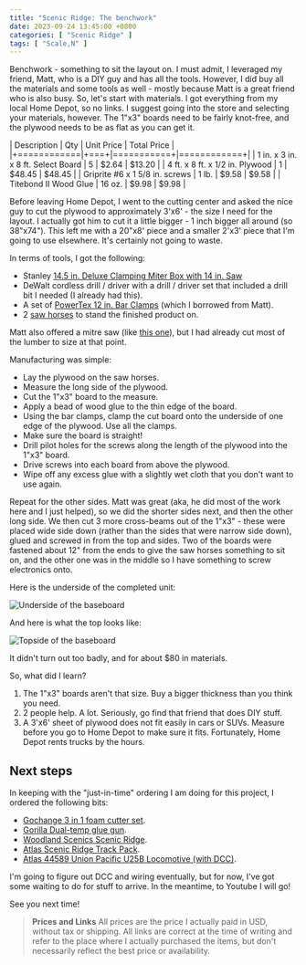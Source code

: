 ```yaml
---
title: "Scenic Ridge: The benchwork"
date: 2023-09-24 13:45:00 +0800
categories: [ "Scenic Ridge" ]
tags: [ "Scale,N" ]
---
```


Benchwork - something to sit the layout on.  I must admit, I leveraged my friend, Matt, who is a DIY guy and has all the tools.  However, I did buy all the materials and some tools as well - mostly because Matt is a great friend who is also busy.  So, let's start with materials.  I got everything from my local Home Depot, so no links.  I suggest going into the store and selecting your materials, however.  The 1"x3" boards need to be fairly knot-free, and the plywood needs to be as flat as you can get it.

| Description | Qty | Unit Price | Total Price |
|+============|+===+|===========+|============+|
| 1 in. x 3 in. x 8 ft. Select Board | 5 | $2.64 | $13.20 |
| 4 ft. x 8 ft. x 1/2 in. Plywood | 1 | $48.45 | $48.45 |
| Griprite #6 x 1 5/8 in. screws | 1 lb. | $9.58 | $9.58 |
| Titebond II Wood Glue | 16 oz. | $9.98 | $9.98 |

Before leaving Home Depot, I went to the cutting center and asked the nice guy to cut the plywood to approximately 3'x6' - the size I need for the layout.  I actually got him to cut it a little bigger - 1 inch bigger all around (so 38"x74").  This left me with a 20"x8' piece and a smaller 2'x3' piece that I'm going to use elsewhere.  It's certainly not going to waste.

In terms of tools, I got the following:

* Stanley [14.5 in. Deluxe Clamping Miter Box with 14 in. Saw](https://www.homedepot.com/p/Stanley-14-5-in-Deluxe-Clamping-Miter-Box-with-14-in-Saw-20-600D/100034395)
* DeWalt cordless drill / driver with a drill / driver set that included a drill bit I needed (I already had this).
* A set of [PowerTex 12 in. Bar Clamps](https://www.homedepot.com/p/POWERTEC-12-in-600-lbs-Bar-Clamp-Set-F-Clamp-w-3-in-Throat-Depth-4-Pack-71626/323252336) (which I borrowed from Matt).
* 2 [saw horses](https://www.homedepot.com/p/Signature-Development-24-in-W-x-29-in-H-Wooden-Sawhorse-378739/100029549) to stand the finished product on.

Matt also offered a mitre saw (like [this one](https://www.homedepot.com/p/RYOBI-14-Amp-Corded-10-in-Compound-Miter-Saw-with-LED-Cutline-Indicator-TS1346/306939211)), but I had already cut most of the lumber to size at that point.

Manufacturing was simple:

* Lay the plywood on the saw horses.
* Measure the long side of the plywood.
* Cut the 1"x3" board to the measure.
* Apply a bead of wood glue to the thin edge of the board.
* Using the bar clamps, clamp the cut board onto the underside of one edge of the plywood.  Use all the clamps.
* Make sure the board is straight!
* Drill pilot holes for the screws along the length of the plywood into the 1"x3" board.
* Drive screws into each board from above the plywood.
* Wipe off any excess glue with a slightly wet cloth that you don't want to use again.

Repeat for the other sides. Matt was great (aka, he did most of the work here and I just helped), so we did the shorter sides next, and then the other long side. We then cut 3 more cross-beams out of the 1"x3" - these were placed wide side down (rather than the sides that were narrow side down), glued and screwed in from the top and sides.  Two of the boards were fastened about 12" from the ends to give the saw horses something to sit on, and the other one was in the middle so I have something to screw electronics onto.

Here is the underside of the completed unit:

![Underside of the baseboard](/assets/img/2023-09-24-img1.jpg)

And here is what the top looks like:

![Topside of the baseboard](/assets/img/2023-09-24-img2.jpg)

It didn't turn out too badly, and for about $80 in materials.

So, what did I learn?

1. The 1"x3" boards aren't that size.  Buy a bigger thickness than you think you need.
2. 2 people help.  A lot.  Seriously, go find that friend that does DIY stuff.
3. A 3'x6' sheet of plywood does not fit easily in cars or SUVs.  Measure before you go to Home Depot to make sure it fits. Fortunately, Home Depot rents trucks by the hours.

## Next steps

In keeping with the "just-in-time" ordering I am doing for this project, I ordered the following bits:

* [Gochange 3 in 1 foam cutter set](https://www.amazon.com/gp/product/B07H28SCC9).
* [Gorilla Dual-temp glue gun](https://www.amazon.com/gp/product/B07K791YRP).
* [Woodland Scenics Scenic Ridge](https://www.hobbytown.com/woodland-scenics-scenic-ridge-layout-kit-n-scale-woost1482/p291522).
* [Atlas Scenic Ridge Track Pack](https://www.trainz.com/products/atlas-2588-n-scale-scenic-ridge-track-pack).
* [Atlas 44589 Union Pacific U25B Locomotive (with DCC)](https://www.trainz.com/products/atlas-44589-n-union-pacific-u25b-ph-2a-locomotive-637-w-dcc-ln-box).

I'm going to figure out DCC and wiring eventually, but for now, I've got some waiting to do for stuff to arrive.  In the meantime, to Youtube I will go!

See you next time!

> **Prices and Links**
> All prices are the price I actually paid in USD, without tax or shipping.  All links are correct at the time of writing and refer to the place where I actually purchased the items, but don't necessarily reflect the best price or availability.
